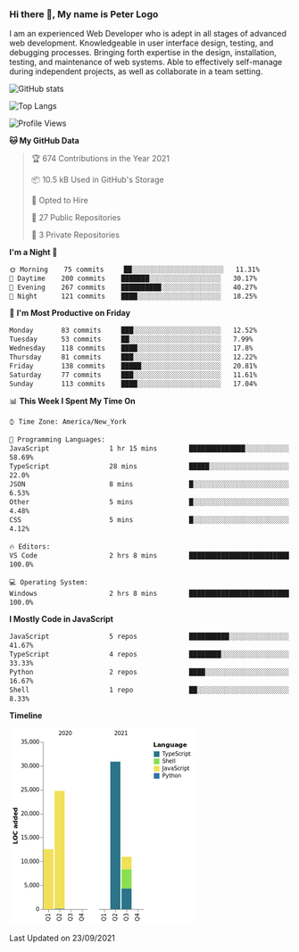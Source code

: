### Hi there 👋, My name is Peter Logo

I am an experienced Web Developer who is adept in all stages of advanced web development. Knowledgeable in user interface design, 
testing, and debugging processes. Bringing forth expertise in the design, installation, testing, and maintenance of web systems. 
Able to effectively self-manage during independent projects, as well as collaborate in a team setting.

![GitHub stats](https://github-readme-stats.vercel.app/api?username=peterlogo&show_icons=true&count_private=true&theme=dark)

![Top Langs](https://github-readme-stats.vercel.app/api/top-langs/?username=peterlogo&theme=dark&layout=compact&langs_count=8)

<!--START_SECTION:waka-->
![Profile Views](http://img.shields.io/badge/Profile%20Views-0-blue)

**🐱 My GitHub Data** 

> 🏆 674 Contributions in the Year 2021
 > 
> 📦 10.5 kB Used in GitHub's Storage 
 > 
> 💼 Opted to Hire
 > 
> 📜 27 Public Repositories 
 > 
> 🔑 3 Private Repositories  
 > 
**I'm a Night 🦉** 

```text
🌞 Morning    75 commits     ██░░░░░░░░░░░░░░░░░░░░░░░   11.31% 
🌆 Daytime    200 commits    ███████░░░░░░░░░░░░░░░░░░   30.17% 
🌃 Evening    267 commits    ██████████░░░░░░░░░░░░░░░   40.27% 
🌙 Night      121 commits    ████░░░░░░░░░░░░░░░░░░░░░   18.25%

```
📅 **I'm Most Productive on Friday** 

```text
Monday       83 commits     ███░░░░░░░░░░░░░░░░░░░░░░   12.52% 
Tuesday      53 commits     ██░░░░░░░░░░░░░░░░░░░░░░░   7.99% 
Wednesday    118 commits    ████░░░░░░░░░░░░░░░░░░░░░   17.8% 
Thursday     81 commits     ███░░░░░░░░░░░░░░░░░░░░░░   12.22% 
Friday       138 commits    █████░░░░░░░░░░░░░░░░░░░░   20.81% 
Saturday     77 commits     ███░░░░░░░░░░░░░░░░░░░░░░   11.61% 
Sunday       113 commits    ████░░░░░░░░░░░░░░░░░░░░░   17.04%

```


📊 **This Week I Spent My Time On** 

```text
⌚︎ Time Zone: America/New_York

💬 Programming Languages: 
JavaScript               1 hr 15 mins        ██████████████░░░░░░░░░░░   58.69% 
TypeScript               28 mins             █████░░░░░░░░░░░░░░░░░░░░   22.0% 
JSON                     8 mins              █░░░░░░░░░░░░░░░░░░░░░░░░   6.53% 
Other                    5 mins              █░░░░░░░░░░░░░░░░░░░░░░░░   4.48% 
CSS                      5 mins              █░░░░░░░░░░░░░░░░░░░░░░░░   4.12%

🔥 Editors: 
VS Code                  2 hrs 8 mins        █████████████████████████   100.0%

💻 Operating System: 
Windows                  2 hrs 8 mins        █████████████████████████   100.0%

```

**I Mostly Code in JavaScript** 

```text
JavaScript               5 repos             ██████████░░░░░░░░░░░░░░░   41.67% 
TypeScript               4 repos             ████████░░░░░░░░░░░░░░░░░   33.33% 
Python                   2 repos             ████░░░░░░░░░░░░░░░░░░░░░   16.67% 
Shell                    1 repo              ██░░░░░░░░░░░░░░░░░░░░░░░   8.33%

```


**Timeline**

![Chart not found](https://raw.githubusercontent.com/peterlogo/peterlogo/main/charts/bar_graph.png) 


 Last Updated on 23/09/2021
<!--END_SECTION:waka-->


